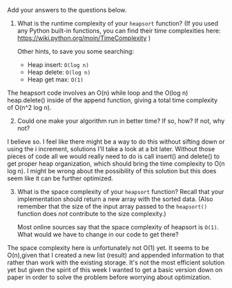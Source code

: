 Add your answers to the questions below.

1. What is the runtime complexity of your `heapsort` function? (If you used any
   Python built-in functions, you can find their time complexities here:
   https://wiki.python.org/moin/TimeComplexity )

   Other hints, to save you some searching:

   * Heap insert: `O(log n)`
   * Heap delete: `O(log n)`
   * Heap get max: `O(1)`

The heapsort code involves an O(n) while loop and the O(log n) heap.delete() inside of the append function, giving a total time complexity of O(n^2 log n).

2. Could one make your algorithm run in better time? If so, how? If not, why
   not?

I believe so. I feel like there might be a way to do this without sifting down or using the i increment, solutions I'll take a look at a bit later. Without those pieces of code all we would really need to do is call insert() and delete() to get proper heap organization, which should bring the time complexity to O(n log n). I might be wrong about the possibility of this solution but this does seem like it can be further optimized.

3. What is the space complexity of your `heapsort` function? Recall that your
   implementation should return a new array with the sorted data. (Also remember
   that the size of the input array passed to the `heapsort()` function does
   _not_ contribute to the size complexity.)

   Most online sources say that the space complexity of heapsort is `O(1)`. What
   would we have to change in our code to get there?

The space complexity here is unfortunately not O(1) yet. It seems to be O(n),given that I created a new list (result) and appended information to that rather than work with the existing storage. It's not the most efficient solution yet but given the spirit of this week I wanted to get a basic version down on paper in order to solve the problem before worrying about optimization.